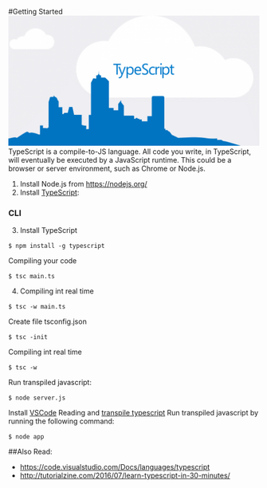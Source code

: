 #Getting Started
![typescript.jpg](assets/imgs/typescript.jpg)
TypeScript is a compile-to-JS language. All code you write, in TypeScript, will eventually be executed by a JavaScript runtime. This could be a browser or server environment, such as Chrome or Node.js.

1. Install Node.js from https://nodejs.org/
2. Install [TypeScript](http://www.typescriptlang.org/#Download):

### CLI 
3. Install TypeScript  
```
$ npm install -g typescript
```
Compiling your code
```
$ tsc main.ts
```	
4. Compiling int real time
```
$ tsc -w main.ts
```	
Create file tsconfig.json
```
$ tsc -init
```	
Compiling int real time
```
$ tsc -w
```	
Run transpiled javascript:
```
$ node server.js
```	

Install [VSCode](https://code.visualstudio.com/Download)
Reading and [transpile typescript](http://blogs.msdn.com/b/typescript/archive/2015/04/30/using-typescript-in-visual-studio-code.aspx)
Run transpiled javascript by running the following command:
```
$ node app
```		
		
##Also Read:
+ https://code.visualstudio.com/Docs/languages/typescript
+ http://tutorialzine.com/2016/07/learn-typescript-in-30-minutes/
